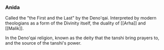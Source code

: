 ### Anida

Called the "the First and the Last" by the Deno'qai. Interpreted by modern theologians as a form of the Divinity itself, the duality of [[Arha]] and [[Malik]]. 

In the Deno'qai religion, known as the deity that the tanshi bring prayers to, and the source of the tanshi's power. 


